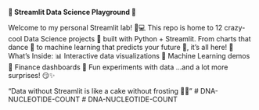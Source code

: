 **🚀 Streamlit Data Science Playground 🎢**

Welcome to my personal Streamlit lab! 🧪💻
This repo is home to 12 crazy-cool Data Science projects 🌟 built with Python + Streamlit. From charts that dance 💃 to machine learning that predicts your future 🔮, it’s all here!
🎯 What’s Inside:
📊 Interactive data visualizations
🤖 Machine Learning demos
💸 Finance dashboards
🧩 Fun experiments with data
…and a lot more surprises! 😏✨

“Data without Streamlit is like a cake without frosting 🍰😎”
#   D N A - N U C L E O T I D E - C O U N T  
 #   D N A - N U C L E O T I D E - C O U N T  
 